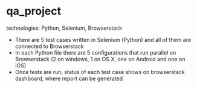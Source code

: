 # qa_project

technologies: Python, Selenium, Browserstack

- There are 5 test cases written in Selenium (Python) and all of them are connected to Browserstack
- In each Python file there are 5 configurations that run parallel on Browserstack (2 on windows, 1 on OS X, one on Android and one on iOS)
- Once tests are run, status of each test case shows on browserstack dashboard, where report can be generated
